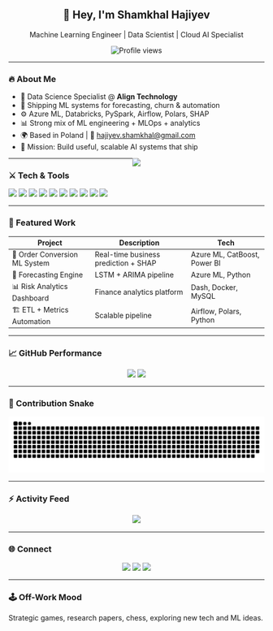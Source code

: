 <!-- HEADER -->
<h2 align="center">👋 Hey, I'm <b>Shamkhal Hajiyev</b></h2>
<p align="center">Machine Learning Engineer | Data Scientist | Cloud AI Specialist</p>

<p align="center">
<img src="https://komarev.com/ghpvc/?username=shamkhalHajiyev&color=blueviolet&style=for-the-badge" alt="Profile views" />
</p>

---

### 🔥 About Me

- 💼 Data Science Specialist @ **Align Technology**
- 🤖 Shipping ML systems for forecasting, churn & automation
- ⚙️ Azure ML, Databricks, PySpark, Airflow, Polars, SHAP
- 📊 Strong mix of ML engineering + MLOps + analytics
- 🌍 Based in Poland | 📧 hajiyev.shamkhal@gmail.com
- 🎯 Mission: Build useful, scalable AI systems that ship

<img align="right" width="260" src="https://i.imgur.com/UmZrZ2Z.gif">

---

### ⚔️ Tech & Tools

<p>
  <img src="https://img.shields.io/badge/Python-000000?style=for-the-badge&logo=python&logoColor=white"/>
  <img src="https://img.shields.io/badge/SQL-000000?style=for-the-badge&logo=postgresql&logoColor=white"/>
  <img src="https://img.shields.io/badge/Azure-000000?style=for-the-badge&logo=microsoftazure&logoColor=white"/>
  <img src="https://img.shields.io/badge/Databricks-000000?style=for-the-badge&logo=databricks&logoColor=red"/>
  <img src="https://img.shields.io/badge/Hugging%20Face-000000?style=for-the-badge&logo=huggingface&logoColor=yellow"/>
  <img src="https://img.shields.io/badge/PySpark-000000?style=for-the-badge&logo=apachespark&logoColor=orange"/>
  <img src="https://img.shields.io/badge/Docker-000000?style=for-the-badge&logo=docker&logoColor=white"/>
  <img src="https://img.shields.io/badge/Airflow-000000?style=for-the-badge&logo=apacheairflow&logoColor=white"/>
  <img src="https://img.shields.io/badge/Polars-000000?style=for-the-badge&logoColor=white"/>
  <img src="https://img.shields.io/badge/MLflow-000000?style=for-the-badge&logo=mlflow&logoColor=white"/>
</p>

---

### 🚀 Featured Work

| Project | Description | Tech |
|---|---|---|
| 🎯 Order Conversion ML System | Real-time business prediction + SHAP | Azure ML, CatBoost, Power BI |
| 🔮 Forecasting Engine | LSTM + ARIMA pipeline | Azure ML, Python |
| 📊 Risk Analytics Dashboard | Finance analytics platform | Dash, Docker, MySQL |
| 🏗 ETL + Metrics Automation | Scalable pipeline | Airflow, Polars, Python |

---

### 📈 GitHub Performance

<p align="center">
<img height="170" src="https://github-readme-stats.vercel.app/api?username=shamkhalHajiyev&show_icons=true&theme=tokyonight" />
<img height="170" src="https://github-readme-stats.vercel.app/api/top-langs/?username=shamkhalHajiyev&layout=compact&theme=tokyonight" />
</p>

---


### 🐍 Contribution Snake

<p align="center">
  <img src="https://raw.githubusercontent.com/Platane/snk/output/github-contribution-grid-snake-dark.svg" />
</p>

---

### ⚡ Activity Feed

<p align="center">
  <img src="https://github-readme-activity-graph.vercel.app/graph?username=shamkhalHajiyev&theme=react-dark&hide_border=true" />
</p>

---

### 🌐 Connect

<p align="center">
  <a href="https://www.linkedin.com/in/shamkhalhajiyev/"><img src="https://img.shields.io/badge/LinkedIn-000000?style=for-the-badge&logo=linkedin&logoColor=white"/></a>
  <a href="https://shamkhalhajiyev.github.io/"><img src="https://img.shields.io/badge/Portfolio-000000?style=for-the-badge&logo=github&logoColor=white"/></a>
  <a href="mailto:hajiyev.shamkhal@gmail.com"><img src="https://img.shields.io/badge/Email-000000?style=for-the-badge&logo=gmail&logoColor=white"/></a>
</p>

---

### 🕹️ Off-Work Mood

Strategic games, research papers, chess, exploring new tech and ML ideas.
